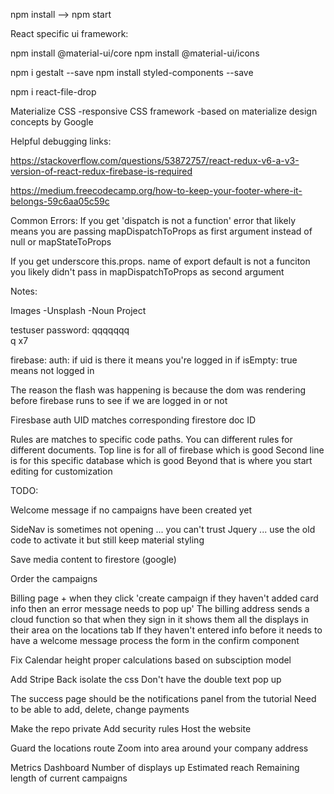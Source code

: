 npm install --> npm start

React specific ui framework:

npm install @material-ui/core
npm install @material-ui/icons


npm i gestalt --save
npm install styled-components --save


npm i react-file-drop


Materialize CSS
-responsive CSS framework
-based on materialize design concepts by Google

Helpful debugging links:

https://stackoverflow.com/questions/53872757/react-redux-v6-a-v3-version-of-react-redux-firebase-is-required

https://medium.freecodecamp.org/how-to-keep-your-footer-where-it-belongs-59c6aa05c59c

Common Errors:
If you get 'dispatch is not a function' error that likely means you are passing mapDispatchToProps as first argument instead of null or mapStateToProps

If you get underscore this.props. name of export default is not a funciton you likely didn't pass in mapDispatchToProps as second argument


Notes:

Images
-Unsplash
-Noun Project

testuser password: qqqqqqq  
q x7

firebase: auth: if uid is there it means you're logged in
  if isEmpty: true means not logged in

The reason the flash was happening is because the dom was rendering before firebase runs to see if we are logged in or not

Firesbase auth UID matches corresponding firestore doc ID

Rules are matches to specific code paths. You can different rules for different documents.
  Top line is for all of firebase which is good
  Second line is for this specific database which is good
  Beyond that is where you start editing for customization



TODO:

Welcome message if no campaigns have been created yet

SideNav is sometimes not opening ... you can't trust Jquery ... use the old code to activate it but still keep material styling

Save media content to firestore (google)

Order the campaigns

Billing page + when they click 'create campaign if they haven't added card info then an error message needs to pop up'
  The billing address sends a cloud function so that when they sign in it shows them all the displays in their area on the locations tab
  If they haven't entered info before it needs to have a welcome message
  process the form in the confirm component


Fix Calendar height
  proper calculations based on subsciption model

Add Stripe Back
  isolate the css
  Don't have the double text pop up

The success page should be the notifications panel from the tutorial
  Need to be able to add, delete, change payments

Make the repo private
Add security rules
Host the website


Guard the locations route
  Zoom into area around your company address 

Metrics Dashboard
  Number of displays up
  Estimated reach
  Remaining length of current campaigns
